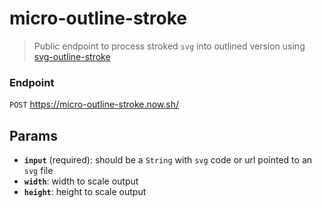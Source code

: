 # micro-outline-stroke

> Public endpoint to process stroked `svg` into outlined version using
> [svg-outline-stroke](https://github.com/elrumordelaluz/outline-stroke)

### Endpoint
`POST` https://micro-outline-stroke.now.sh/

## Params

* **`input`** (required): should be a `String` with `svg` code or url pointed to
  an `svg` file
* **`width`**: width to scale output
* **`height`**: height to scale output
